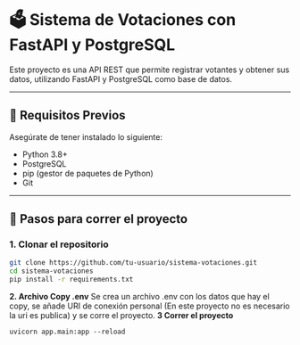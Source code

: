 
# 🗳️ Sistema de Votaciones con FastAPI y PostgreSQL

Este proyecto es una API REST que permite registrar votantes y obtener sus datos, utilizando FastAPI y PostgreSQL como base de datos.

---

## 🧰 Requisitos Previos

Asegúrate de tener instalado lo siguiente:

- Python 3.8+
- PostgreSQL
- pip (gestor de paquetes de Python)
- Git 

---

## 📝 Pasos para correr el proyecto

### 1. Clonar el repositorio

```bash
git clone https://github.com/tu-usuario/sistema-votaciones.git
cd sistema-votaciones
pip install -r requirements.txt
```
**2. Archivo Copy .env** 
Se crea un archivo .env con los datos que hay el copy, se añade URI de conexión personal (En este proyecto no es necesario la uri es publica) y se corre el proyecto.
**3 Correr el proyecto**

    uvicorn app.main:app --reload
